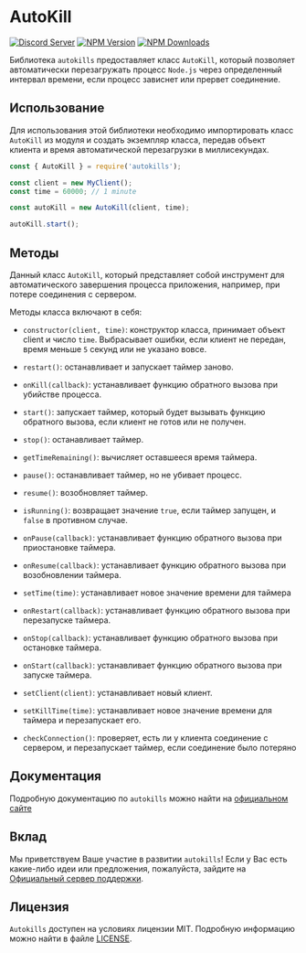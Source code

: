 # AutoKill

[![Discord Server](https://img.shields.io/discord/796504104565211187?color=7289da&logo=discord&logoColor=white)](https://discord.gg/EuSbT5HH8b)
[![NPM Version](https://img.shields.io/npm/v/autokills.svg?maxAge=3600)](https://www.npmjs.com/package/autokills)
[![NPM Downloads](https://img.shields.io/npm/dt/autokills.svg?maxAge=3600)](https://www.npmjs.com/package/autokills)


Библиотека `autokills` предоставляет класс `AutoKill`, который позволяет автоматически перезагружать процесс `Node.js` через определенный интервал времени, если процесс зависнет или прервет соединение.

## Использование
Для использования этой библиотеки необходимо импортировать класс `AutoKill` из модуля и создать экземпляр класса, передав объект клиента и время автоматической перезагрузки в миллисекундах.

```js
const { AutoKill } = require('autokills');

const client = new MyClient();
const time = 60000; // 1 minute

const autoKill = new AutoKill(client, time);

autoKill.start();
```

## Методы

Данный класс `AutoKill`, который представляет собой инструмент для автоматического завершения процесса приложения, например, при потере соединения с сервером.

Методы класса включают в себя:

- `constructor(client, time)`: конструктор класса, принимает объект client и число `time`. Выбрасывает ошибки, если клиент не передан, время меньше `5` секунд или не указано вовсе.

- `restart()`: останавливает и запускает таймер заново.

- `onKill(callback)`: устанавливает функцию обратного вызова при убийстве процесса.

- `start()`: запускает таймер, который будет вызывать функцию обратного вызова, если клиент не готов или не получен.

- `stop()`: останавливает таймер.

- `getTimeRemaining()`: вычисляет оставшееся время таймера.

- `pause()`: останавливает таймер, но не убивает процесс.

- `resume()`: возобновляет таймер.

- `isRunning()`: возвращает значение `true`, если таймер запущен, и `false` в противном случае.

- `onPause(callback)`: устанавливает функцию обратного вызова при приостановке таймера.

- `onResume(callback)`: устанавливает функцию обратного вызова при возобновлении таймера.

- `setTime(time)`: устанавливает новое значение времени для таймера

- `onRestart(callback)`: устанавливает функцию обратного вызова при перезапуске таймера.

- `onStop(callback)`: устанавливает функцию обратного вызова при остановке таймера.

- `onStart(callback)`: устанавливает функцию обратного вызова при запуске таймера.

- `setClient(client)`: устанавливает новый клиент.

- `setKillTime(time)`: устанавливает новое значение времени для таймера и перезапускает его.

- `checkConnection()`: проверяет, есть ли у клиента соединение с сервером, и перезапускает таймер, если соединение было потеряно

## Документация

Подробную документацию по `autokills` можно найти на <a href="https://Sempai-07.github.io/dosc-autokills">официальном сайте</a>

## Вклад

Мы приветствуем Ваше участие в развитии `autokills`! Если у Вас есть какие-либо идеи или предложения, пожалуйста, зайдите на <a href="https://discord.gg/j8G7jhHMbs">Официальный сервер поддержки</a>.

## Лицензия

`Autokills` доступен на условиях лицензии MIT. Подробную информацию можно найти в файле <a href="https://github.com/Sempai-07/autokills/blob/main/LICENSE">LICENSE</a>.
